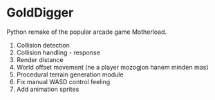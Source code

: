 # GoldDigger
Python remake of the popular arcade game Motherload.

1) Collision detection	
2) Collision handling - response	
3) Render distance	
4) World offset movement (ne a player mozogjon hanem minden mas)	
5) Procedural terrain generation module	
6) Fix manual WASD control feeling	
7) Add animation sprites
